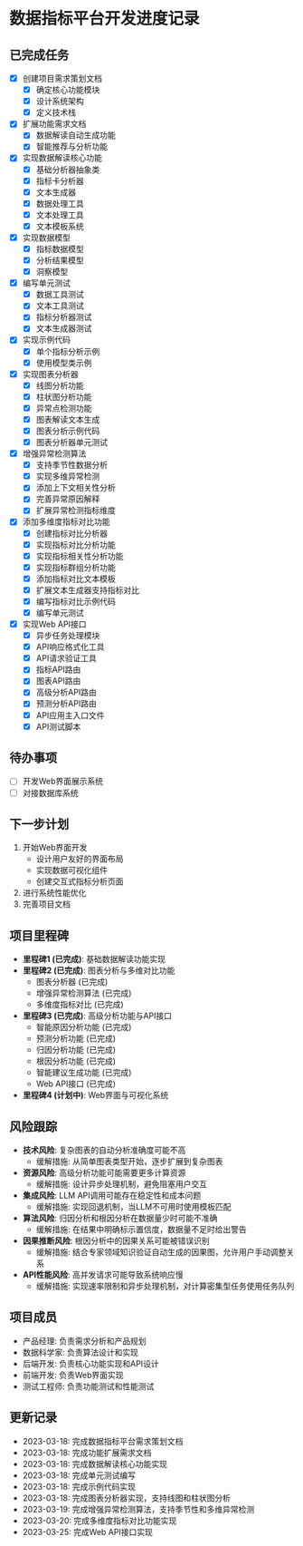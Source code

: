 # 数据指标平台开发进度记录

## 已完成任务

- [x] 创建项目需求策划文档
  - [x] 确定核心功能模块
  - [x] 设计系统架构
  - [x] 定义技术栈
- [x] 扩展功能需求文档
  - [x] 数据解读自动生成功能
  - [x] 智能推荐与分析功能
- [x] 实现数据解读核心功能
  - [x] 基础分析器抽象类
  - [x] 指标卡分析器
  - [x] 文本生成器
  - [x] 数据处理工具
  - [x] 文本处理工具
  - [x] 文本模板系统
- [x] 实现数据模型
  - [x] 指标数据模型
  - [x] 分析结果模型
  - [x] 洞察模型
- [x] 编写单元测试
  - [x] 数据工具测试
  - [x] 文本工具测试
  - [x] 指标分析器测试
  - [x] 文本生成器测试
- [x] 实现示例代码
  - [x] 单个指标分析示例
  - [x] 使用模型类示例
- [x] 实现图表分析器
  - [x] 线图分析功能
  - [x] 柱状图分析功能
  - [x] 异常点检测功能
  - [x] 图表解读文本生成
  - [x] 图表分析示例代码
  - [x] 图表分析器单元测试
- [x] 增强异常检测算法
  - [x] 支持季节性数据分析
  - [x] 实现多维异常检测
  - [x] 添加上下文相关性分析
  - [x] 完善异常原因解释
  - [x] 扩展异常检测指标维度
- [x] 添加多维度指标对比功能
  - [x] 创建指标对比分析器
  - [x] 实现指标对比分析功能
  - [x] 实现指标相关性分析功能
  - [x] 实现指标群组分析功能
  - [x] 添加指标对比文本模板
  - [x] 扩展文本生成器支持指标对比
  - [x] 编写指标对比示例代码
  - [x] 编写单元测试
- [x] 实现Web API接口
  - [x] 异步任务处理模块
  - [x] API响应格式化工具
  - [x] API请求验证工具
  - [x] 指标API路由
  - [x] 图表API路由
  - [x] 高级分析API路由
  - [x] 预测分析API路由
  - [x] API应用主入口文件
  - [x] API测试脚本

## 待办事项

- [ ] 开发Web界面展示系统
- [ ] 对接数据库系统

## 下一步计划

1. 开始Web界面开发
   - 设计用户友好的界面布局
   - 实现数据可视化组件
   - 创建交互式指标分析页面
2. 进行系统性能优化
3. 完善项目文档

## 项目里程碑

- **里程碑1 (已完成)**: 基础数据解读功能实现
- **里程碑2 (已完成)**: 图表分析与多维对比功能
  - 图表分析器 (已完成)
  - 增强异常检测算法 (已完成)
  - 多维度指标对比 (已完成)
- **里程碑3 (已完成)**: 高级分析功能与API接口
  - 智能原因分析功能 (已完成)
  - 预测分析功能 (已完成)
  - 归因分析功能 (已完成)
  - 根因分析功能 (已完成)
  - 智能建议生成功能 (已完成)
  - Web API接口 (已完成)
- **里程碑4 (计划中)**: Web界面与可视化系统

## 风险跟踪

- **技术风险**: 复杂图表的自动分析准确度可能不高
  - 缓解措施: 从简单图表类型开始，逐步扩展到复杂图表
- **资源风险**: 高级分析功能可能需要更多计算资源
  - 缓解措施: 设计异步处理机制，避免阻塞用户交互
- **集成风险**: LLM API调用可能存在稳定性和成本问题
  - 缓解措施: 实现回退机制，当LLM不可用时使用模板匹配
- **算法风险**: 归因分析和根因分析在数据量少时可能不准确
  - 缓解措施: 在结果中明确标示置信度，数据量不足时给出警告
- **因果推断风险**: 根因分析中的因果关系可能被错误识别
  - 缓解措施: 结合专家领域知识验证自动生成的因果图，允许用户手动调整关系
- **API性能风险**: 高并发请求可能导致系统响应慢
  - 缓解措施: 实现速率限制和异步处理机制，对计算密集型任务使用任务队列

## 项目成员

- 产品经理: 负责需求分析和产品规划
- 数据科学家: 负责算法设计和实现
- 后端开发: 负责核心功能实现和API设计
- 前端开发: 负责Web界面实现
- 测试工程师: 负责功能测试和性能测试

## 更新记录

- 2023-03-18: 完成数据指标平台需求策划文档
- 2023-03-18: 完成功能扩展需求文档
- 2023-03-18: 完成数据解读核心功能实现
- 2023-03-18: 完成单元测试编写
- 2023-03-18: 完成示例代码实现
- 2023-03-18: 完成图表分析器实现，支持线图和柱状图分析
- 2023-03-19: 完成增强异常检测算法，支持季节性和多维异常检测
- 2023-03-20: 完成多维度指标对比功能实现
- 2023-03-25: 完成Web API接口实现 